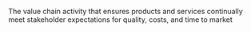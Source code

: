 The value chain activity that ensures products and services continually meet stakeholder expectations for quality, costs, and time to market